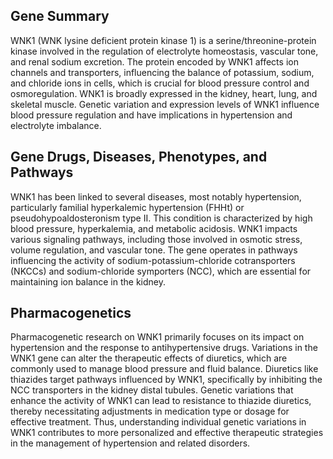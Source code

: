 ## Gene Summary
WNK1 (WNK lysine deficient protein kinase 1) is a serine/threonine-protein kinase involved in the regulation of electrolyte homeostasis, vascular tone, and renal sodium excretion. The protein encoded by WNK1 affects ion channels and transporters, influencing the balance of potassium, sodium, and chloride ions in cells, which is crucial for blood pressure control and osmoregulation. WNK1 is broadly expressed in the kidney, heart, lung, and skeletal muscle. Genetic variation and expression levels of WNK1 influence blood pressure regulation and have implications in hypertension and electrolyte imbalance.

## Gene Drugs, Diseases, Phenotypes, and Pathways
WNK1 has been linked to several diseases, most notably hypertension, particularly familial hyperkalemic hypertension (FHHt) or pseudohypoaldosteronism type II. This condition is characterized by high blood pressure, hyperkalemia, and metabolic acidosis. WNK1 impacts various signaling pathways, including those involved in osmotic stress, volume regulation, and vascular tone. The gene operates in pathways influencing the activity of sodium-potassium-chloride cotransporters (NKCCs) and sodium-chloride symporters (NCC), which are essential for maintaining ion balance in the kidney.

## Pharmacogenetics
Pharmacogenetic research on WNK1 primarily focuses on its impact on hypertension and the response to antihypertensive drugs. Variations in the WNK1 gene can alter the therapeutic effects of diuretics, which are commonly used to manage blood pressure and fluid balance. Diuretics like thiazides target pathways influenced by WNK1, specifically by inhibiting the NCC transporters in the kidney distal tubules. Genetic variations that enhance the activity of WNK1 can lead to resistance to thiazide diuretics, thereby necessitating adjustments in medication type or dosage for effective treatment. Thus, understanding individual genetic variations in WNK1 contributes to more personalized and effective therapeutic strategies in the management of hypertension and related disorders.